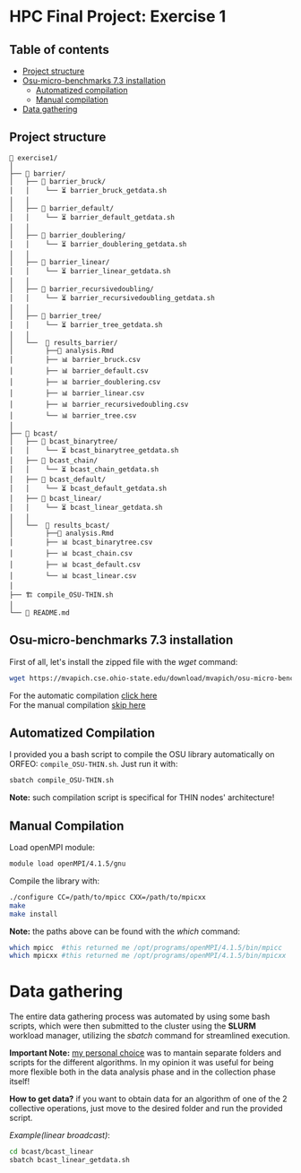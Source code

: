 # HPC Final Project: Exercise 1

## Table of contents
- [Project structure](#project-structure)
- [Osu-micro-benchmarks 7.3 installation](#osu-micro-benchmarks-73-installation)
    - [Automatized compilation](#automatized-compilation)
    - [Manual compilation](#manual-compilation)
- [Data gathering](#data-gathering)

## Project structure

```
📂 exercise1/
│ 
├── 📂 barrier/
│   ├── 📂 barrier_bruck/
│   │    └── ⏳ barrier_bruck_getdata.sh
│   │
│   ├── 📂 barrier_default/
│   │    └── ⏳ barrier_default_getdata.sh
│   │
│   ├── 📂 barrier_doublering/
│   │    └── ⏳ barrier_doublering_getdata.sh
│   │
│   ├── 📂 barrier_linear/
│   │    └── ⏳ barrier_linear_getdata.sh
│   │
│   ├── 📂 barrier_recursivedoubling/
│   │    └── ⏳ barrier_recursivedoubling_getdata.sh
│   │
│   ├── 📂 barrier_tree/
│   │    └── ⏳ barrier_tree_getdata.sh
│   │
│   └──  📂 results_barrier/
│        ├──🔎 analysis.Rmd
│        ├── 📊 barrier_bruck.csv
│        ├── 📊 barrier_default.csv
│        ├── 📊 barrier_doublering.csv
│        ├── 📊 barrier_linear.csv
│        ├── 📊 barrier_recursivedoubling.csv
│        └── 📊 barrier_tree.csv
│ 
├── 📂 bcast/
│   ├── 📂 bcast_binarytree/
│   │    └── ⏳ bcast_binarytree_getdata.sh
│   ├── 📂 bcast_chain/
│   │    └── ⏳ bcast_chain_getdata.sh
│   ├── 📂 bcast_default/
│   │    └── ⏳ bcast_default_getdata.sh
│   ├── 📂 bcast_linear/
│   │    └── ⏳ bcast_linear_getdata.sh
│   │
│   └──  📂 results_bcast/
│        ├──🔎 analysis.Rmd
│        ├── 📊 bcast_binarytree.csv
│        ├── 📊 bcast_chain.csv
│        ├── 📊 bcast_default.csv
│        └── 📊 bcast_linear.csv
│
├── 🏗️ compile_OSU-THIN.sh
│
└── 📰 README.md

```

## Osu-micro-benchmarks 7.3 installation

First of all, let's install the zipped file with the *wget* command:

```bash
wget https://mvapich.cse.ohio-state.edu/download/mvapich/osu-micro-benchmarks-7.3.tar.gz
```

For the automatic compilation [click here](#automatized-compilation) \
For the manual compilation [skip here](#manual-compilation)

## Automatized Compilation

I provided you a bash script to compile the OSU library automatically on ORFEO: `compile_OSU-THIN.sh`. Just run it with:

```bash
sbatch compile_OSU-THIN.sh
```

**Note:** such compilation script is specifical for THIN nodes' architecture!

## Manual Compilation

Load openMPI module:

```bash
module load openMPI/4.1.5/gnu
```

Compile the library with:

```bash
./configure CC=/path/to/mpicc CXX=/path/to/mpicxx
make
make install
```

**Note:** the paths above can be found with the *which* command:

```bash
which mpicc  #this returned me /opt/programs/openMPI/4.1.5/bin/mpicc
which mpicxx #this returned me /opt/programs/openMPI/4.1.5/bin/mpicxx 
```

# Data gathering

The entire data gathering process was automated by using some bash scripts, which were then submitted to the cluster using the **SLURM** workload manager, utilizing the *sbatch* command for streamlined execution.

**Important Note:** <u> my personal choice</u> was to mantain separate folders and scripts for the different algorithms. In my opinion it was useful for being more flexible both in the data analysis phase and in the collection phase itself!

**How to get data?** if you want to obtain data for an algorithm of one of the 2 collective operations, just move to the desired folder and run the provided script. 

*Example(linear broadcast)*:
```bash
cd bcast/bcast_linear
sbatch bcast_linear_getdata.sh
```


